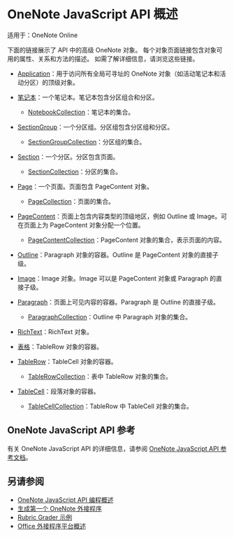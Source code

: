 # <a name="onenote-javascript-api-overview"></a>OneNote JavaScript API 概述

适用于：OneNote Online

下面的链接展示了 API 中的高级 OneNote 对象。 每个对象页面链接包含对象可用的属性、关系和方法的描述。 如需了解详细信息，请浏览这些链接。 
    
- [Application](/javascript/api/onenote/onenote.application)：用于访问所有全局可寻址的 OneNote 对象（如活动笔记本和活动分区）的顶级对象。

- [笔记本](/javascript/api/onenote/onenote.notebook)：一个笔记本。笔记本包含分区组合和分区。
    - [NotebookCollection](/javascript/api/onenote/onenote.notebookcollection)：笔记本的集合。

- [SectionGroup](/javascript/api/onenote/onenote.sectiongroup)：一个分区组。分区组包含分区组和分区。
    - [SectionGroupCollection](/javascript/api/onenote/onenote.sectiongroupcollection)：分区组的集合。

- [Section](/javascript/api/onenote/onenote.section)：一个分区。分区包含页面。
    - [SectionCollection](/javascript/api/onenote/onenote.sectioncollection)：分区的集合。

- [Page](/javascript/api/onenote/onenote.page)：一个页面。页面包含 PageContent 对象。
    - [PageCollection](/javascript/api/onenote/onenote.pagecollection)：页面的集合。

- [PageContent](/javascript/api/onenote/onenote.pagecontent)：页面上包含内容类型的顶级地区，例如 Outline 或 Image。可在页面上为 PageContent 对象分配一个位置。
    - [PageContentCollection](/javascript/api/onenote/onenote.pagecontentcollection)：PageContent 对象的集合，表示页面的内容。

- [Outline](/javascript/api/onenote/onenote.outline)：Paragraph 对象的容器。Outline 是 PageContent 对象的直接子级。

- [Image](/javascript/api/onenote/onenote.image)：Image 对象。Image 可以是 PageContent 对象或 Paragraph 的直接子级。

- [Paragraph](/javascript/api/onenote/onenote.paragraph)：页面上可见内容的容器。Paragraph 是 Outline 的直接子级。
    - [ParagraphCollection](/javascript/api/onenote/onenote.paragraphcollection)：Outline 中 Paragraph 对象的集合。

- [RichText](/javascript/api/onenote/onenote.richtext)：RichText 对象。

- [表格](/javascript/api/onenote/onenote.table)：TableRow 对象的容器。

- [TableRow](/javascript/api/onenote/onenote.tablerow)：TableCell 对象的容器。
    - [TableRowCollection](/javascript/api/onenote/onenote.tablerowcollection)：表中 TableRow 对象的集合。
 
- [TableCell](/javascript/api/onenote/onenote.tablecell)：段落对象的容器。
    - [TableCellCollection](/javascript/api/onenote/onenote.tablecellcollection)：TableRow 中 TableCell 对象的集合。

## <a name="onenote-javascript-api-reference"></a>OneNote JavaScript API 参考

有关 OneNote JavaScript API 的详细信息，请参阅 [OneNote JavaScript API 参考文档](/javascript/api/onenote)。

## <a name="see-also"></a>另请参阅

- [OneNote JavaScript API 编程概述](https://docs.microsoft.com/office/dev/add-ins/onenote/onenote-add-ins-programming-overview)
- [生成第一个 OneNote 外接程序](https://docs.microsoft.com/office/dev/add-ins/onenote/onenote-add-ins-getting-started)
- [Rubric Grader 示例](https://github.com/OfficeDev/OneNote-Add-in-Rubric-Grader)
- [Office 外接程序平台概述](https://docs.microsoft.com/office/dev/add-ins/overview/office-add-ins)
